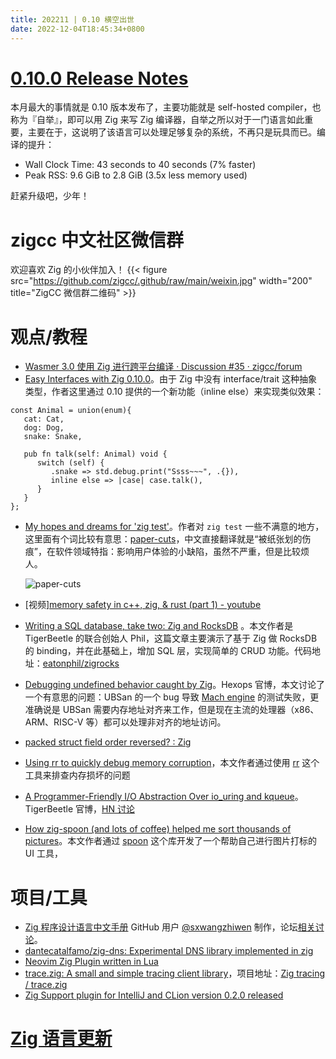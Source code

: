 ```yaml
---
title: 202211 | 0.10 横空出世
date: 2022-12-04T18:45:34+0800
---
```


# [0.10.0 Release Notes](https://ziglang.org/download/0.10.0/release-notes.html)

本月最大的事情就是 0.10 版本发布了，主要功能就是 self-hosted compiler，也称为『自举』，即可以用 Zig 来写 Zig 编译器，自举之所以对于一门语言如此重要，主要在于，这说明了该语言可以处理足够复杂的系统，不再只是玩具而已。编译的提升：

- Wall Clock Time: 43 seconds to 40 seconds (7% faster)
- Peak RSS: 9.6 GiB to 2.8 GiB (3.5x less memory used)

赶紧升级吧，少年！

# zigcc 中文社区微信群

欢迎喜欢 Zig 的小伙伴加入！
{{< figure src="https://github.com/zigcc/.github/raw/main/weixin.jpg"
  width="200" title="ZigCC 微信群二维码" >}}

# 观点/教程

- [Wasmer 3.0 使用 Zig 进行跨平台编译 · Discussion #35 · zigcc/forum](https://github.com/zigcc/forum/discussions/35)
- [Easy Interfaces with Zig 0.10.0](https://zig.news/kristoff/easy-interfaces-with-zig-0100-2hc5)。由于 Zig 中没有 interface/trait 这种抽象类型，作者这里通过 0.10 提供的一个新功能（inline else）来实现类似效果：

```zig
const Animal = union(enum){
   cat: Cat,
   dog: Dog,
   snake: Snake,

   pub fn talk(self: Animal) void {
      switch (self) {
         .snake => std.debug.print("Ssss~~~", .{}),
         inline else => |case| case.talk(),
      }
   }
};
```

- [My hopes and dreams for 'zig test'](https://zig.news/slimsag/my-hopes-and-dreams-for-zig-test-2pkh)。作者对 `zig test` 一些不满意的地方，这里面有个词比较有意思：[paper-cuts](https://en.wikipedia.org/wiki/Paper_cut_bug)，中文直接翻译就是“被纸张划的伤痕”，在软件领域特指：影响用户体验的小缺陷，虽然不严重，但是比较烦人。

  ![paper-cuts](/images/paper-cuts.webp)

- [视频][memory safety in c++, zig, & rust (part 1) - youtube](https://www.youtube.com/watch?v=qeiRGbYCD-0)
- [Writing a SQL database, take two: Zig and RocksDB](https://notes.eatonphil.com/zigrocks-sql.html) 。本文作者是 TigerBeetle 的联合创始人 Phil，这篇文章主要演示了基于 Zig 做 RocksDB 的 binding，并在此基础上，增加 SQL 层，实现简单的 CRUD 功能。代码地址：[eatonphil/zigrocks](https://github.com/eatonphil/zigrocks)
- [Debugging undefined behavior caught by Zig](https://devlog.hexops.com/2022/debugging-undefined-behavior/)。Hexops 官博，本文讨论了一个有意思的问题：UBSan 的一个 bug 导致 [Mach engine](https://machengine.org/) 的测试失败，更准确说是 UBSan 需要内存地址对齐来工作，但是现在主流的处理器（x86、ARM、RISC-V 等）都可以处理非对齐的地址访问。
- [packed struct field order reversed? : Zig](https://www.reddit.com/r/Zig/comments/yvl60t/packed_struct_field_order_reversed/)
- [Using rr to quickly debug memory corruption](https://zig.news/david_vanderson/using-rr-to-quickly-debug-memory-corruption-2539)，本文作者通过使用 [rr](https://rr-project.org/) 这个工具来排查内存损坏的问题
- [A Programmer-Friendly I/O Abstraction Over io_uring and kqueue](https://tigerbeetle.com/blog/a-friendly-abstraction-over-iouring-and-kqueue/)。 TigerBeetle 官博，[HN 讨论](https://news.ycombinator.com/item?id=33721075)
- [How zig-spoon (and lots of coffee) helped me sort thousands of pictures](https://zig.news/lhp/how-zig-spoon-and-lots-of-coffee-helped-me-sort-thousands-of-pictures-4gkj)。本文作者通过 [spoon](https://sr.ht/~leon_plickat/zig-spoon/) 这个库开发了一个帮助自己进行图片打标的 UI 工具，

# 项目/工具

- [Zig 程序设计语言中文手册](https://sxwangzhiwen.github.io/zigcndoc/zigcndoc.html) GitHub 用户 [@sxwangzhiwen](https://github.com/sxwangzhiwen) 制作，论坛[相关讨论](https://github.com/zigcc/forum/discussions/36)。
- [dantecatalfamo/zig-dns: Experimental DNS library implemented in zig](https://github.com/dantecatalfamo/zig-dns)
- [Neovim Zig Plugin written in Lua](https://github.com/CadeMichael/zig.nvim)
- [trace.zig: A small and simple tracing client library](https://zig.news/huntrss/tracezig-a-small-and-simple-tracing-client-library-2ffj)，项目地址：[Zig tracing / trace.zig](https://gitlab.com/zig_tracing/trace.zig)
- [Zig Support plugin for IntelliJ and CLion version 0.2.0 released](https://zig.news/marioariasc/zig-support-plugin-for-intellij-and-clion-version-020-released-3g06)

# [Zig 语言更新](https://github.com/ziglang/zig/pulls?page=1&q=+is%3Aclosed+is%3Apr+closed%3A2022-11-01..2022-12-01)

